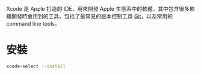 Xcode 是 Apple 打造的 IDE，用來開發 Apple 生態系中的軟體，其中包含很多軟體開發時會用到的工具，包括了最常見的版本控制工具 [Git](</Tools/Git/L1 - Introduction.md>)，以及常用的 command line tools。

# 安裝

```bash
xcode-select --install
```
